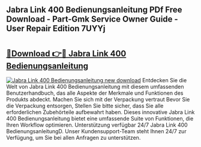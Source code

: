 ## Jabra Link 400 Bedienungsanleitung PDf Free Download - Part-Gmk Service Owner Guide - User Repair Edition 7UYYj

# <h2><a href="http://df22qz.blite.top/?on=Jabra+Link+400+Bedienungsanleitung">🔗Download 👉🔴 Jabra Link 400 Bedienungsanleitung</a></h2>

[![Jabra Link 400 Bedienungsanleitung new download](https://i.imgur.com/lujVjoI.png)](http://df22qz.blite.top/?on=Jabra+Link+400+Bedienungsanleitung)
Entdecken Sie die Welt von Jabra Link 400 Bedienungsanleitung mit diesem umfassenden Benutzerhandbuch, das alle Aspekte der Merkmale und Funktionen des Produkts abdeckt. Machen Sie sich mit der Verpackung vertraut Bevor Sie die Verpackung entsorgen, Stellen Sie bitte sicher, dass Sie alle erforderlichen Zubehörteile aufbewahrt haben. Dieses innovative Jabra Link 400 Bedienungsanleitung bietet eine umfassende Suite von Funktionen, die Ihren Workflow optimieren. Unterstützung verfügbar 24/7 Jabra Link 400 BedienungsanleitungD. Unser Kundensupport-Team steht Ihnen 24/7 zur Verfügung, um Sie bei allen Anfragen zu unterstützen.
